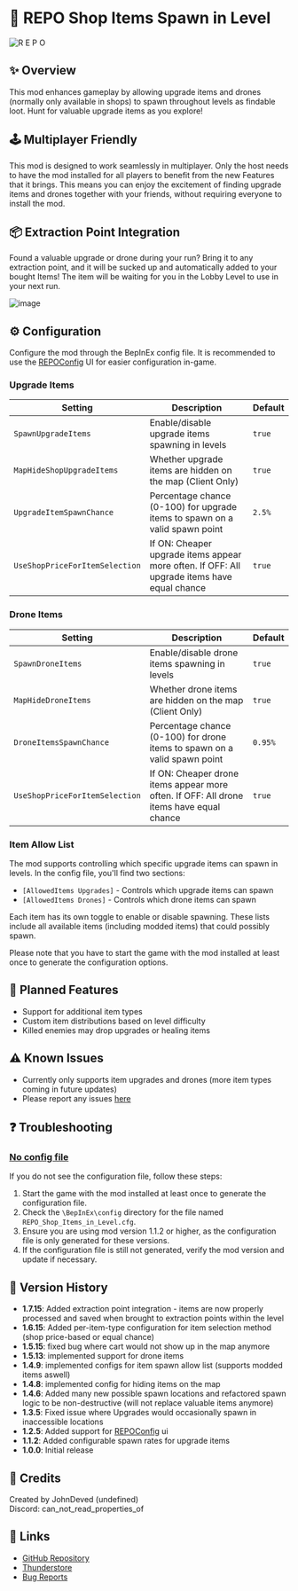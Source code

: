 # 🛒 REPO Shop Items Spawn in Level

![R E P O](https://github.com/user-attachments/assets/11f842b2-cf3f-4f8f-9df7-52eefbc8cdf7)

## ✨ Overview
This mod enhances gameplay by allowing upgrade items and drones (normally only available in shops) to spawn throughout levels as findable loot. Hunt for valuable upgrade items as you explore!

## 🕹️ Multiplayer Friendly
This mod is designed to work seamlessly in multiplayer. Only the host needs to have the mod installed for all players to benefit from the new Features that it brings. This means you can enjoy the excitement of finding upgrade items and drones together with your friends, without requiring everyone to install the mod.

## 📦 Extraction Point Integration
Found a valuable upgrade or drone during your run? Bring it to any extraction point, and it will be sucked up and automatically added to your bought Items! The item will be waiting for you in the Lobby Level to use in your next run.

![image](https://github.com/user-attachments/assets/6a612b10-398c-45fe-b5bb-c5261456531e)

## ⚙️ Configuration
Configure the mod through the BepInEx config file.
It is recommended to use the [REPOConfig](https://thunderstore.io/c/repo/p/nickklmao/REPOConfig/) UI for easier configuration in-game.

### Upgrade Items
| Setting | Description | Default |
|---------|-------------|---------|
| `SpawnUpgradeItems` | Enable/disable upgrade items spawning in levels | `true` |
| `MapHideShopUpgradeItems` | Whether upgrade items are hidden on the map (Client Only) | `true` |
| `UpgradeItemSpawnChance` | Percentage chance (0-100) for upgrade items to spawn on a valid spawn point | `2.5%` |
| `UseShopPriceForItemSelection` | If ON: Cheaper upgrade items appear more often. If OFF: All upgrade items have equal chance | `true` |

### Drone Items
| Setting | Description | Default |
|---------|-------------|---------|
| `SpawnDroneItems` | Enable/disable drone items spawning in levels | `true` |
| `MapHideDroneItems` | Whether drone items are hidden on the map (Client Only) | `true` |
| `DroneItemsSpawnChance` | Percentage chance (0-100) for drone items to spawn on a valid spawn point | `0.95%` |
| `UseShopPriceForItemSelection` | If ON: Cheaper drone items appear more often. If OFF: All drone items have equal chance | `true` |

### Item Allow List
The mod supports controlling which specific upgrade items can spawn in levels. In the config file, you'll find two sections:
- `[AllowedItems Upgrades]` - Controls which upgrade items can spawn
- `[AllowedItems Drones]` - Controls which drone items can spawn

Each item has its own toggle to enable or disable spawning. These lists include all available items (including modded items) that could possibly spawn.

Please note that you have to start the game with the mod installed at least once to generate the configuration options.

## 🔮 Planned Features
- Support for additional item types
- Custom item distributions based on level difficulty
- Killed enemies may drop upgrades or healing items

## ⚠️ Known Issues
- Currently only supports item upgrades and drones (more item types coming in future updates)
- Please report any issues [here](https://github.com/JohnDeved/REPO_Shop_Items_in_Level/issues)

## ❓ Troubleshooting

### [No config file](https://github.com/JohnDeved/REPO_Shop_Items_in_Level/issues/7)
If you do not see the configuration file, follow these steps:

1. Start the game with the mod installed at least once to generate the configuration file.
2. Check the `\BepInEx\config` directory for the file named `REPO_Shop_Items_in_Level.cfg`.
3. Ensure you are using mod version 1.1.2 or higher, as the configuration file is only generated for these versions.
4. If the configuration file is still not generated, verify the mod version and update if necessary.

## 📝 Version History
- **1.7.15**: Added extraction point integration - items are now properly processed and saved when brought to extraction points within the level
- **1.6.15**: Added per-item-type configuration for item selection method (shop price-based or equal chance)
- **1.5.15**: fixed bug where cart would not show up in the map anymore
- **1.5.13**: implemented support for drone items
- **1.4.9**: implemented configs for item spawn allow list (supports modded items aswell)
- **1.4.8**: implemented config for hiding items on the map
- **1.4.6**: Added many new possible spawn locations and refactored spawn logic to be non-destructive (will not replace valuable items anymore)
- **1.3.5**: Fixed issue where Upgrades would occasionally spawn in inaccessible locations
- **1.2.5**: Added support for [REPOConfig](https://thunderstore.io/c/repo/p/nickklmao/REPOConfig/) ui
- **1.1.2**: Added configurable spawn rates for upgrade items
- **1.0.0**: Initial release

## 👤 Credits
Created by JohnDeved (undefined)  
Discord: can_not_read_properties_of

## 🔗 Links
- [GitHub Repository](https://github.com/JohnDeved/REPO_Shop_Items_in_Level)
- [Thunderstore](https://thunderstore.io/c/repo/p/itsUndefined/Shop_Items_Spawn_in_Level/)
- [Bug Reports](https://github.com/JohnDeved/REPO_Shop_Items_in_Level/issues)
